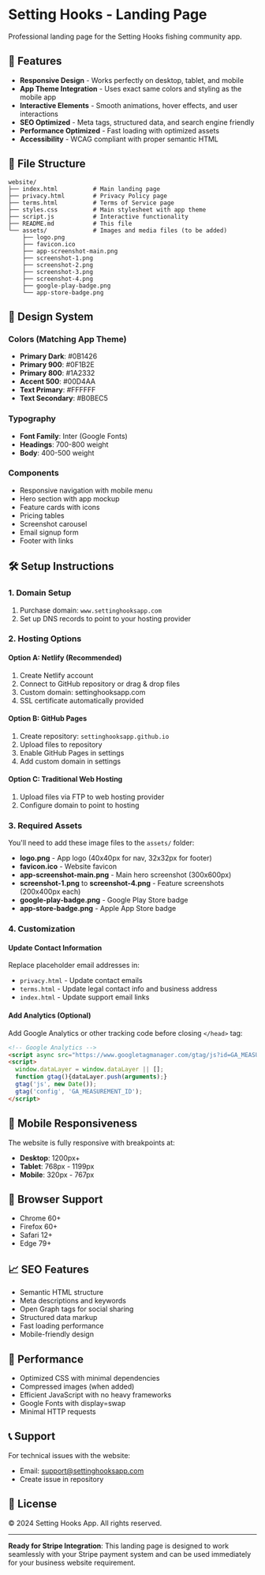 # Setting Hooks - Landing Page

Professional landing page for the Setting Hooks fishing community app.

## 🚀 Features

- **Responsive Design** - Works perfectly on desktop, tablet, and mobile
- **App Theme Integration** - Uses exact same colors and styling as the mobile app
- **Interactive Elements** - Smooth animations, hover effects, and user interactions
- **SEO Optimized** - Meta tags, structured data, and search engine friendly
- **Performance Optimized** - Fast loading with optimized assets
- **Accessibility** - WCAG compliant with proper semantic HTML

## 📁 File Structure

```
website/
├── index.html          # Main landing page
├── privacy.html        # Privacy Policy page
├── terms.html          # Terms of Service page
├── styles.css          # Main stylesheet with app theme
├── script.js           # Interactive functionality
├── README.md           # This file
└── assets/             # Images and media files (to be added)
    ├── logo.png
    ├── favicon.ico
    ├── app-screenshot-main.png
    ├── screenshot-1.png
    ├── screenshot-2.png
    ├── screenshot-3.png
    ├── screenshot-4.png
    ├── google-play-badge.png
    └── app-store-badge.png
```

## 🎨 Design System

### Colors (Matching App Theme)
- **Primary Dark**: #0B1426
- **Primary 900**: #0F1B2E
- **Primary 800**: #1A2332
- **Accent 500**: #00D4AA
- **Text Primary**: #FFFFFF
- **Text Secondary**: #B0BEC5

### Typography
- **Font Family**: Inter (Google Fonts)
- **Headings**: 700-800 weight
- **Body**: 400-500 weight

### Components
- Responsive navigation with mobile menu
- Hero section with app mockup
- Feature cards with icons
- Pricing tables
- Screenshot carousel
- Email signup form
- Footer with links

## 🛠️ Setup Instructions

### 1. Domain Setup
1. Purchase domain: `www.settinghooksapp.com`
2. Set up DNS records to point to your hosting provider

### 2. Hosting Options

#### Option A: Netlify (Recommended)
1. Create Netlify account
2. Connect to GitHub repository or drag & drop files
3. Custom domain: settinghooksapp.com
4. SSL certificate automatically provided

#### Option B: GitHub Pages
1. Create repository: `settinghooksapp.github.io`
2. Upload files to repository
3. Enable GitHub Pages in settings
4. Add custom domain in settings

#### Option C: Traditional Web Hosting
1. Upload files via FTP to web hosting provider
2. Configure domain to point to hosting

### 3. Required Assets

You'll need to add these image files to the `assets/` folder:

- **logo.png** - App logo (40x40px for nav, 32x32px for footer)
- **favicon.ico** - Website favicon
- **app-screenshot-main.png** - Main hero screenshot (300x600px)
- **screenshot-1.png** to **screenshot-4.png** - Feature screenshots (200x400px each)
- **google-play-badge.png** - Google Play Store badge
- **app-store-badge.png** - Apple App Store badge

### 4. Customization

#### Update Contact Information
Replace placeholder email addresses in:
- `privacy.html` - Update contact emails
- `terms.html` - Update legal contact info and business address
- `index.html` - Update support email links

#### Add Analytics (Optional)
Add Google Analytics or other tracking code before closing `</head>` tag:

```html
<!-- Google Analytics -->
<script async src="https://www.googletagmanager.com/gtag/js?id=GA_MEASUREMENT_ID"></script>
<script>
  window.dataLayer = window.dataLayer || [];
  function gtag(){dataLayer.push(arguments);}
  gtag('js', new Date());
  gtag('config', 'GA_MEASUREMENT_ID');
</script>
```

## 📱 Mobile Responsiveness

The website is fully responsive with breakpoints at:
- **Desktop**: 1200px+
- **Tablet**: 768px - 1199px
- **Mobile**: 320px - 767px

## 🔧 Browser Support

- Chrome 60+
- Firefox 60+
- Safari 12+
- Edge 79+

## 📈 SEO Features

- Semantic HTML structure
- Meta descriptions and keywords
- Open Graph tags for social sharing
- Structured data markup
- Fast loading performance
- Mobile-friendly design

## 🚀 Performance

- Optimized CSS with minimal dependencies
- Compressed images (when added)
- Efficient JavaScript with no heavy frameworks
- Google Fonts with display=swap
- Minimal HTTP requests

## 📞 Support

For technical issues with the website:
- Email: support@settinghooksapp.com
- Create issue in repository

## 📄 License

© 2024 Setting Hooks App. All rights reserved.

---

**Ready for Stripe Integration**: This landing page is designed to work seamlessly with your Stripe payment system and can be used immediately for your business website requirement.
